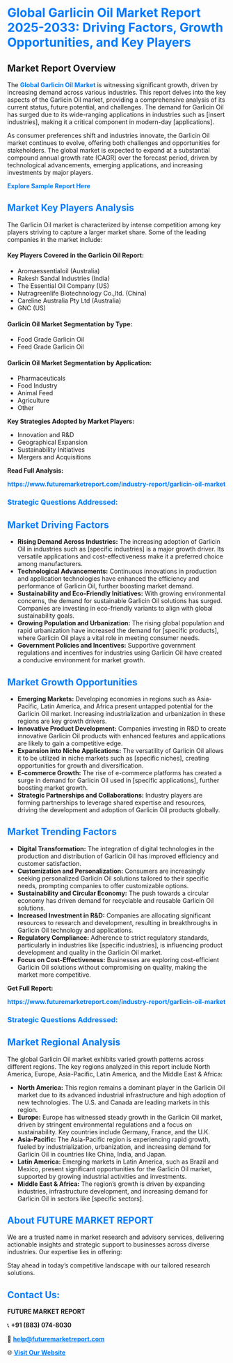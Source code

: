 <h1 style="color: #007BFF;">Global Garlicin Oil Market Report 2025-2033: Driving Factors, Growth Opportunities, and Key Players</h1>

<section id="overview">
<h2>Market Report Overview</h2>
<p>The <a href="https://www.futuremarketreport.com/industry-report/garlicin-oil-market" style="color: #007BFF; text-decoration: none;"><strong>Global Garlicin Oil Market</strong></a> is witnessing significant growth, driven by increasing demand across various industries. This report delves into the key aspects of the Garlicin Oil market, providing a comprehensive analysis of its current status, future potential, and challenges. The demand for Garlicin Oil has surged due to its wide-ranging applications in industries such as [insert industries], making it a critical component in modern-day [applications].</p>
<p>As consumer preferences shift and industries innovate, the Garlicin Oil market continues to evolve, offering both challenges and opportunities for stakeholders. The global market is expected to expand at a substantial compound annual growth rate (CAGR) over the forecast period, driven by technological advancements, emerging applications, and increasing investments by major players.</p>
</section>

<section id="overview">
<p><a href="https://www.futuremarketreport.com/request-sample/reportId=87025" style="color: #007BFF; text-decoration: none;"><strong>Explore Sample Report Here</strong></a></p>
</section>

<section id="key-players">
<h2 style="color: #007BFF;">Market Key Players Analysis</h2>
<p>The Garlicin Oil market is characterized by intense competition among key players striving to capture a larger market share. Some of the leading companies in the market include:</p>
<h4>Key Players Covered in the Garlicin Oil Report:</h4>
<ul><li>Aromaessentialoil (Australia)</li><li>Rakesh Sandal Industries (India)</li><li>The Essential Oil Company (US)</li><li>Nutragreenlife Biotechnology Co.,ltd. (China)</li><li>Careline Australia Pty Ltd (Australia)</li><li>GNC (US)</li></ul>
<h4>Garlicin Oil Market Segmentation by Type:</h4>
<ul><li>Food Grade Garlicin Oil</li><li>Feed Grade Garlicin Oil</li></ul>

<h4>Garlicin Oil Market Segmentation by Application:</h4>
<ul><li>Pharmaceuticals</li><li>Food Industry</li><li>Animal Feed</li><li>Agriculture</li><li>Other</li></ul>
<p><strong>Key Strategies Adopted by Market Players:</strong></p>
<ul>
<li>Innovation and R&D</li>
<li>Geographical Expansion</li>
<li>Sustainability Initiatives</li>
<li>Mergers and Acquisitions</li>
</ul>
</section>

<section>
<p><strong>Read Full Analysis: </strong></p><a href="https://www.futuremarketreport.com/industry-report/garlicin-oil-market" style="color: #007BFF; text-decoration: none;"><strong>https://www.futuremarketreport.com/industry-report/garlicin-oil-market</strong></a>
<h3 style="color: #007BFF;">Strategic Questions Addressed:</h3>
</section>

<section id="driving-factors">
<h2 style="color: #007BFF;">Market Driving Factors</h2>
<ul>
<li><strong>Rising Demand Across Industries:</strong> The increasing adoption of Garlicin Oil in industries such as [specific industries] is a major growth driver. Its versatile applications and cost-effectiveness make it a preferred choice among manufacturers.</li>
<li><strong>Technological Advancements:</strong> Continuous innovations in production and application technologies have enhanced the efficiency and performance of Garlicin Oil, further boosting market demand.</li>
<li><strong>Sustainability and Eco-Friendly Initiatives:</strong> With growing environmental concerns, the demand for sustainable Garlicin Oil solutions has surged. Companies are investing in eco-friendly variants to align with global sustainability goals.</li>
<li><strong>Growing Population and Urbanization:</strong> The rising global population and rapid urbanization have increased the demand for [specific products], where Garlicin Oil plays a vital role in meeting consumer needs.</li>
<li><strong>Government Policies and Incentives:</strong> Supportive government regulations and incentives for industries using Garlicin Oil have created a conducive environment for market growth.</li>
</ul>
</section>

<section id="growth-opportunities">
<h2 style="color: #007BFF;">Market Growth Opportunities</h2>
<ul>
<li><strong>Emerging Markets:</strong> Developing economies in regions such as Asia-Pacific, Latin America, and Africa present untapped potential for the Garlicin Oil market. Increasing industrialization and urbanization in these regions are key growth drivers.</li>
<li><strong>Innovative Product Development:</strong> Companies investing in R&D to create innovative Garlicin Oil products with enhanced features and applications are likely to gain a competitive edge.</li>
<li><strong>Expansion into Niche Applications:</strong> The versatility of Garlicin Oil allows it to be utilized in niche markets such as [specific niches], creating opportunities for growth and diversification.</li>
<li><strong>E-commerce Growth:</strong> The rise of e-commerce platforms has created a surge in demand for Garlicin Oil used in [specific applications], further boosting market growth.</li>
<li><strong>Strategic Partnerships and Collaborations:</strong> Industry players are forming partnerships to leverage shared expertise and resources, driving the development and adoption of Garlicin Oil products globally.</li>
</ul>
</section>

<section id="trending-factors">
<h2 style="color: #007BFF;">Market Trending Factors</h2>
<ul>
<li><strong>Digital Transformation:</strong> The integration of digital technologies in the production and distribution of Garlicin Oil has improved efficiency and customer satisfaction.</li>
<li><strong>Customization and Personalization:</strong> Consumers are increasingly seeking personalized Garlicin Oil solutions tailored to their specific needs, prompting companies to offer customizable options.</li>
<li><strong>Sustainability and Circular Economy:</strong> The push towards a circular economy has driven demand for recyclable and reusable Garlicin Oil solutions.</li>
<li><strong>Increased Investment in R&D:</strong> Companies are allocating significant resources to research and development, resulting in breakthroughs in Garlicin Oil technology and applications.</li>
<li><strong>Regulatory Compliance:</strong> Adherence to strict regulatory standards, particularly in industries like [specific industries], is influencing product development and quality in the Garlicin Oil market.</li>
<li><strong>Focus on Cost-Effectiveness:</strong> Businesses are exploring cost-efficient Garlicin Oil solutions without compromising on quality, making the market more competitive.</li>
</ul>
</section>

<section>
<p><strong>Get Full Report: </strong></p><a href="https://www.futuremarketreport.com/industry-report/garlicin-oil-market" style="color: #007BFF; text-decoration: none;"><strong>https://www.futuremarketreport.com/industry-report/garlicin-oil-market</strong></a>
<h3 style="color: #007BFF;">Strategic Questions Addressed:</h3>
</section>


<section id="regional-analysis">
<h2 style="color: #007BFF;">Market Regional Analysis</h2>
<p>The global Garlicin Oil market exhibits varied growth patterns across different regions. The key regions analyzed in this report include North America, Europe, Asia-Pacific, Latin America, and the Middle East & Africa:</p>
<ul>
<li><strong>North America:</strong> This region remains a dominant player in the Garlicin Oil market due to its advanced industrial infrastructure and high adoption of new technologies. The U.S. and Canada are leading markets in this region.</li>
<li><strong>Europe:</strong> Europe has witnessed steady growth in the Garlicin Oil market, driven by stringent environmental regulations and a focus on sustainability. Key countries include Germany, France, and the U.K.</li>
<li><strong>Asia-Pacific:</strong> The Asia-Pacific region is experiencing rapid growth, fueled by industrialization, urbanization, and increasing demand for Garlicin Oil in countries like China, India, and Japan.</li>
<li><strong>Latin America:</strong> Emerging markets in Latin America, such as Brazil and Mexico, present significant opportunities for the Garlicin Oil market, supported by growing industrial activities and investments.</li>
<li><strong>Middle East & Africa:</strong> The region’s growth is driven by expanding industries, infrastructure development, and increasing demand for Garlicin Oil in sectors like [specific sectors].</li>
</ul>
</section>

<footer>
<h2 style="color: #007BFF;">About FUTURE MARKET REPORT</h2>
<p>We are a trusted name in market research and advisory services, delivering actionable insights and strategic support to businesses across diverse industries. Our expertise lies in offering:</p>

<p>Stay ahead in today’s competitive landscape with our tailored research solutions.</p>

<h2 style="color: #007BFF;">Contact Us:</h2>
<p><strong>FUTURE MARKET REPORT</strong></p>
<p>📞 <strong>+91 (883) 074-8030</strong></p>
<p>📧 <strong><a href="mailto:help@futuremarketreport.com" style="color: #007BFF;">help@futuremarketreport.com</a></strong></p>
<p>🌐 <strong><a href="https://www.futuremarketreport.com/" style="color: #007BFF;">Visit Our Website</a></strong></p>
</footer>